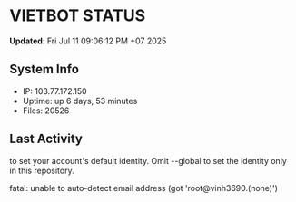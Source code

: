 # VIETBOT STATUS
**Updated**: Fri Jul 11 09:06:12 PM +07 2025

## System Info
- IP: 103.77.172.150
- Uptime: up 6 days, 53 minutes
- Files: 20526

## Last Activity

to set your account's default identity.
Omit --global to set the identity only in this repository.

fatal: unable to auto-detect email address (got 'root@vinh3690.(none)')
